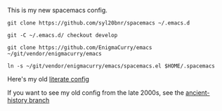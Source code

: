 This is my new spacemacs config.

```
git clone https://github.com/syl20bnr/spacemacs ~/.emacs.d

git -C ~/.emacs.d/ checkout develop

git clone https://github.com/EnigmaCurry/emacs ~/git/vendor/enigmacurry/emacs

ln -s ~/git/vendor/enigmacurry/emacs/spacemacs.el $HOME/.spacemacs
```

Here's my old [literate config](https://github.com/EnigmaCurry/emacs/blob/literate/config.org)

If you want to see my old config from the late 2000s, see the [ancient-history branch](https://github.com/EnigmaCurry/emacs/tree/ancient-history)
